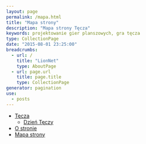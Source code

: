 ```yaml
---
layout: page
permalink: /mapa.html
title: "Mapa strony"
description: "Mapa strony Tęcza"
keywords: projektowanie gier planszowych, gra tęcza
type: CollectionPage
date: "2015-08-01 23:25:00"
breadcrumbs:
  - url: /
    title: "LionNet"
    type: AboutPage
  - url: page.url
    title: page.title
    type: CollectionPage
generator: pagination
use:
  - posts
---
```


 * [Tęcza](/tecza/)
   * [Dzień Tęczy](/tecza/2019/10/25/dzien-teczy.html)
 * [O stronie](/o-stronie.html)
 * [Mapa strony](/mapa.html)
